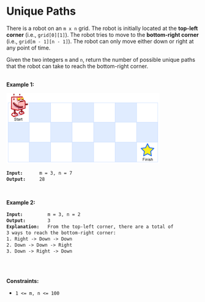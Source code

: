 <!-- markdownlint-disable -->

# Unique Paths

There is a robot on an `m x n` grid. The robot is initially located at the **top-left corner** (i.e., `grid[0][1]`). The robot tries to move to the **bottom-right corner** (i.e., `grid[m - 1][n - 1]`). The robot can only move either down or right at any point of time.

Given the two integers `m` and `n`, return the number of possible unique paths that the robot can take to reach the bottom-right corner.<br>
<br>

**Example 1:**

<img src="./img/robot_maze.png">

<pre><code><strong>Input:</strong>      m = 3, n = 7
<strong>Output:</strong>     28</code></pre>
<br>

**Example 2:**

<pre><code><strong>Input:</strong>         m = 3, n = 2
<strong>Output:</strong>        3
<strong>Explanation:</strong>   From the top-left corner, there are a total of 
3 ways to reach the bottom-right corner:
1. Right -> Down -> Down
2. Down -> Down -> Right
3. Down -> Right -> Down</code></pre>
<br>
<br>

**Constraints:**

<ul>
    <li><code>1 <= m, n <= 100</code></li>
</ul>
